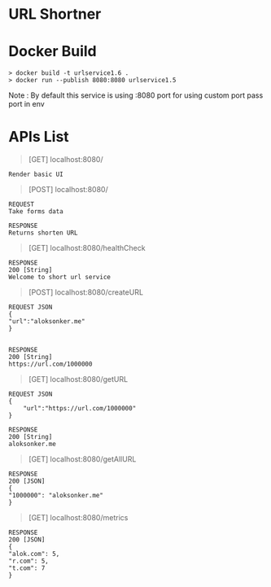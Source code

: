 # URL Shortner
# Docker Build

    > docker build -t urlservice1.6 .
    > docker run --publish 8080:8080 urlservice1.5

Note : By default this service is using :8080 port
for using custom port pass port in env 

# APIs List
> [GET] localhost:8080/ 

    Render basic UI

> [POST] localhost:8080/ 

    REQUEST 
    Take forms data

    RESPONSE
    Returns shorten URL

> [GET] localhost:8080/healthCheck 

    RESPONSE
    200 [String]
    Welcome to short url service

> [POST] localhost:8080/createURL

    REQUEST JSON
    {
    "url":"aloksonker.me"
    }
    

    RESPONSE
    200 [String]
    https://url.com/1000000




> [GET] localhost:8080/getURL

    REQUEST JSON
    {
        "url":"https://url.com/1000000"
    }

    RESPONSE
    200 [String]
    aloksonker.me

> [GET] localhost:8080/getAllURL

    RESPONSE
    200 [JSON]
    {
    "1000000": "aloksonker.me"
    }

> [GET] localhost:8080/metrics

    RESPONSE
    200 [JSON]
    {
    "alok.com": 5,
    "r.com": 5,
    "t.com": 7
    }